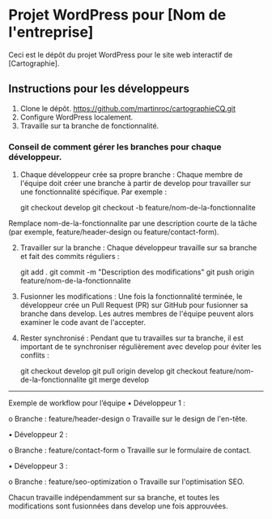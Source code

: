 # Projet WordPress pour [Nom de l'entreprise]

Ceci est le dépôt du projet WordPress pour le site web interactif de [Cartographie].

## Instructions pour les développeurs

1. Clone le dépôt.  https://github.com/martinroc/cartographieCQ.git
2. Configure WordPress localement.
3. Travaille sur ta branche de fonctionnalité.

### Conseil de comment gérer les branches pour chaque développeur.
1.	Chaque développeur crée sa propre branche :
Chaque membre de l'équipe doit créer une branche à partir de develop pour travailler sur une fonctionnalité spécifique. Par exemple :
    
    git checkout develop
    git checkout -b feature/nom-de-la-fonctionnalite

Remplace nom-de-la-fonctionnalite par une description courte de la tâche (par exemple, feature/header-design ou feature/contact-form).

2.	Travailler sur la branche :
Chaque développeur travaille sur sa branche et fait des commits réguliers :

    git add .
    git commit -m "Description des modifications"
    git push origin feature/nom-de-la-fonctionnalite

3.	Fusionner les modifications :
Une fois la fonctionnalité terminée, le développeur crée un Pull Request (PR) sur GitHub pour fusionner sa branche dans develop. Les autres membres de l'équipe peuvent alors examiner le code avant de l'accepter.

4.	Rester synchronisé :
Pendant que tu travailles sur ta branche, il est important de te synchroniser régulièrement avec develop pour éviter les conflits :

    git checkout develop
    git pull origin develop
    git checkout feature/nom-de-la-fonctionnalite
    git merge develop

________________________________________

Exemple de workflow pour l’équipe
•	Développeur 1 :

o	Branche : feature/header-design
o	Travaille sur le design de l'en-tête.

•	Développeur 2 :

o	Branche : feature/contact-form
o	Travaille sur le formulaire de contact.

•	Développeur 3 :

o	Branche : feature/seo-optimization
o	Travaille sur l'optimisation SEO.

Chacun travaille indépendamment sur sa branche, et toutes les modifications sont fusionnées dans develop une fois approuvées.
